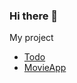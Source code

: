 ### Hi there 👋

My project

- <a href="https://github.com/niww/WtNTD">Todo</a>
- [MovieApp](https://github.com/niww/MovieApp)

<!--
**niww/niww** is a ✨ _special_ ✨ repository because its `README.md` (this file) appears on your GitHub profile.

Here are some ideas to get you started:

- 🔭 I’m currently working on ...
- 🌱 I’m currently learning ...
- 👯 I’m looking to collaborate on ...
- 🤔 I’m looking for help with ...
- 💬 Ask me about ...
- 📫 How to reach me: ...
- 😄 Pronouns: ...
- ⚡ Fun fact: ...
-->
